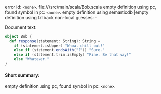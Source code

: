 error id: `<none>`.
file://<WORKSPACE>/src/main/scala/Bob.scala
empty definition using pc, found symbol in pc: `<none>`.
empty definition using semanticdb
|empty definition using fallback
non-local guesses:
	 -

Document text:

```scala
object Bob {
  def response(statement: String): String = 
    if (statement.isUpper) "Whoa, chill out!"
    else if (statement.endsWith("?")) "Sure."
    else if (statement.trim.isEmpty) "Fine. Be that way!"
    else "Whatever."
}

```

#### Short summary: 

empty definition using pc, found symbol in pc: `<none>`.
